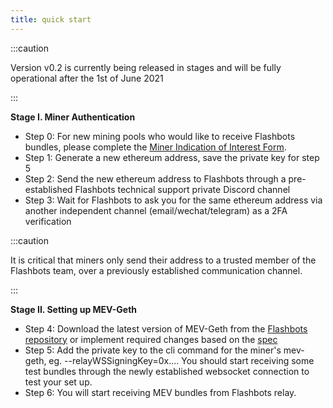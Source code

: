 ```yaml
---
title: quick start
---
```


:::caution

Version v0.2 is currently being released in stages and will be fully operational after the 1st of June 2021

:::


**Stage I. Miner Authentication**
* Step 0: For new mining pools who would like to receive Flashbots bundles, please complete the [Miner Indication of Interest Form](https://docs.google.com/forms/d/e/1FAIpQLSdz29fKXJXJFWXkEu8hZNG-NJUeAbOz0Jvw9mnNLskJHlMUDA/viewform).
* Step 1: Generate a new ethereum address, save the private key for step 5
* Step 2: Send the new ethereum address to Flashbots through a pre-established Flashbots technical support private Discord channel
* Step 3: Wait for Flashbots to ask you for the same ethereum address via another independent channel (email/wechat/telegram) as a 2FA verification

:::caution

It is critical that miners only send their address to a trusted member of the Flashbots team, over a previously established communication channel.

:::

**Stage II. Setting up MEV-Geth**

* Step 4: Download the latest version of MEV-Geth from the [Flashbots repository](https://github.com/flashbots/mev-geth/releases) or implement required changes based on the [spec](mev-geth-spec/v02.md)
* Step 5: Add the private key to the cli command for the miner's mev-geth, eg. --relayWSSigningKey=0x.... You should start receiving some test bundles through the newly established websocket connection to test your set up.
* Step 6: You will start receiving MEV bundles from Flashbots relay.